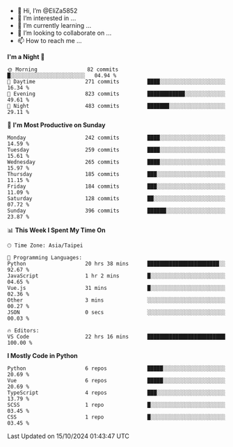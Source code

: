 - 👋 Hi, I’m @EliZa5852
- 👀 I’m interested in ...
- 🌱 I’m currently learning ...
- 💞️ I’m looking to collaborate on ...
- 📫 How to reach me ...

<!--START_SECTION:waka-->
**I'm a Night 🦉** 

```text
🌞 Morning                82 commits          █░░░░░░░░░░░░░░░░░░░░░░░░   04.94 % 
🌆 Daytime                271 commits         ████░░░░░░░░░░░░░░░░░░░░░   16.34 % 
🌃 Evening                823 commits         ████████████░░░░░░░░░░░░░   49.61 % 
🌙 Night                  483 commits         ███████░░░░░░░░░░░░░░░░░░   29.11 % 
```
📅 **I'm Most Productive on Sunday** 

```text
Monday                   242 commits         ████░░░░░░░░░░░░░░░░░░░░░   14.59 % 
Tuesday                  259 commits         ████░░░░░░░░░░░░░░░░░░░░░   15.61 % 
Wednesday                265 commits         ████░░░░░░░░░░░░░░░░░░░░░   15.97 % 
Thursday                 185 commits         ███░░░░░░░░░░░░░░░░░░░░░░   11.15 % 
Friday                   184 commits         ███░░░░░░░░░░░░░░░░░░░░░░   11.09 % 
Saturday                 128 commits         ██░░░░░░░░░░░░░░░░░░░░░░░   07.72 % 
Sunday                   396 commits         ██████░░░░░░░░░░░░░░░░░░░   23.87 % 
```


📊 **This Week I Spent My Time On** 

```text
🕑︎ Time Zone: Asia/Taipei

💬 Programming Languages: 
Python                   20 hrs 38 mins      ███████████████████████░░   92.67 % 
JavaScript               1 hr 2 mins         █░░░░░░░░░░░░░░░░░░░░░░░░   04.65 % 
Vue.js                   31 mins             █░░░░░░░░░░░░░░░░░░░░░░░░   02.36 % 
Other                    3 mins              ░░░░░░░░░░░░░░░░░░░░░░░░░   00.27 % 
JSON                     0 secs              ░░░░░░░░░░░░░░░░░░░░░░░░░   00.03 % 

🔥 Editors: 
VS Code                  22 hrs 16 mins      █████████████████████████   100.00 % 
```

**I Mostly Code in Python** 

```text
Python                   6 repos             █████░░░░░░░░░░░░░░░░░░░░   20.69 % 
Vue                      6 repos             █████░░░░░░░░░░░░░░░░░░░░   20.69 % 
TypeScript               4 repos             ███░░░░░░░░░░░░░░░░░░░░░░   13.79 % 
SCSS                     1 repo              █░░░░░░░░░░░░░░░░░░░░░░░░   03.45 % 
CSS                      1 repo              █░░░░░░░░░░░░░░░░░░░░░░░░   03.45 % 
```




 Last Updated on 15/10/2024 01:43:47 UTC
<!--END_SECTION:waka-->
